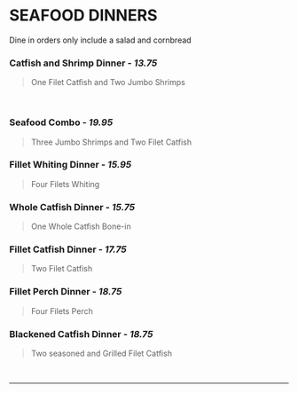 # SEAFOOD DINNERS

<!-- <Banner>All Dinners Include Two <router-link to="/menu/sides" class="white">Sides</router-link>, a <router-link to="/menu/salads" class="white">Salad</router-link> and optional Cornbread</Banner> -->
<Banner>Dine in orders only include a <router-link to="/menu/salads" class="white">salad</router-link> and cornbread</Banner>

### Catfish and Shrimp Dinner - *13.75*
> One Filet Catfish and Two Jumbo Shrimps
<br>

### Seafood Combo - *19.95*
> Three Jumbo Shrimps and Two Filet Catfish
### Fillet Whiting Dinner - *15.95*
> Four Filets Whiting
### Whole Catfish Dinner - *15.75*
> One Whole Catfish Bone-in
### Fillet Catfish Dinner - *17.75*
> Two Filet Catfish
### Fillet Perch Dinner - *18.75*
> Four Filets Perch
### Blackened Catfish Dinner - *18.75*
> Two seasoned and Grilled Filet Catfish

<br>
<hr>
<Available/>
<Disclaimer/>
